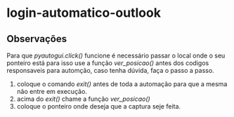 # login-automatico-outlook
## Observações
Para que *pyautogui.click()* funcione é necessário passar o local onde o seu ponteiro está
para isso use a função *ver_posicao()* antes dos codigos responsaveis para automção, caso tenha dúvida,
faça o passo a passo.
1. coloque o comando *exit()* antes de toda a automação para que a mesma não entre em execução.
2. acima do *exit()* chame a função *ver_posicao()*
3. coloque o ponteiro onde deseja que a captura seje feita.
